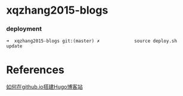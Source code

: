 # xqzhang2015-blogs

### deployment
```
➜  xqzhang2015-blogs git:(master) ✗             source deploy.sh update
```

# References

[如何在github.io搭建Hugo博客站](https://keysaim.github.io/post/blog/deploy-hugo-blog-in-github.io/)<br/>

[]()<br/>

[]()<br/>

[]()<br/>

[]()<br/>
